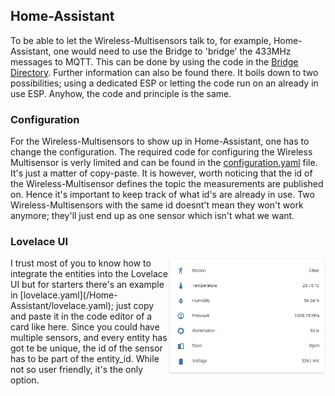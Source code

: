 ## Home-Assistant
To be able to let the Wireless-Multisensors talk to, for example, Home-Assistant, one would need to use the Bridge to 'bridge' the 433MHz messages to MQTT. This can be done by using the code in the [Bridge Directory](/Bridge). Further information can also be found there. It boils down to two possibilities; using a dedicated ESP or letting the code run on an already in use ESP. Anyhow, the code and principle is the same. 

### Configuration
For the Wireless-Multisensors to show up in Home-Assistant, one has to change the configuration. The required code for configuring the Wireless Multisensor is verly limited and can be found in the [configuration.yaml](/Home-Assistant/configuration.yaml) file. It's just a matter of copy-paste. It is however, worth noticing that the id of the Wireless-Multisensor defines the topic the measurements are published on. Hence it's important to keep track of what id's are already in use. Two Wireless-Multisensors with the same id doesnt't mean they won't work anymore; they'll just end up as one sensor which isn't what we want.

### Lovelace UI
<img src="/Documentation/Lovelace-Card.png" width=50% height=50% align="right">
I trust most of you to know how to integrate the entities into the Lovelace UI but for starters there's an example in [lovelace.yaml](/Home-Assistant/lovelace.yaml); just copy and paste it in the code editor of a card like here. Since you could have multiple sensors, and every entity has got te be unique, the id of the sensor has to be part of the entity_id. While not so user friendly, it's the only option.
